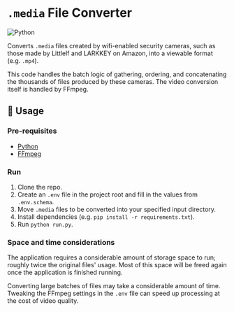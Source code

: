 # `.media` File Converter

![Python](https://img.shields.io/badge/Python-FFD43B?style=for-the-badge&logo=python&logoColor=blue)

Converts `.media` files created by wifi-enabled security cameras, such as those made by Littlelf and LARKKEY on Amazon, into a viewable format (e.g. `.mp4`).

This code handles the batch logic of gathering, ordering, and concatenating the thousands of files produced by these cameras. The video conversion itself is handled by FFmpeg.

## :rocket: Usage

### Pre-requisites

- [Python](https://www.python.org)
- [FFmpeg](https://ffmpeg.org)

### Run

1. Clone the repo.
2. Create an `.env` file in the project root and fill in the values from `.env.schema`.
3. Move `.media` files to be converted into your specified input directory.
4. Install dependencies (e.g. `pip install -r requirements.txt`).
5. Run `python run.py`.

### Space and time considerations

The application requires a considerable amount of storage space to run; roughly twice the original files' usage. Most of this space will be freed again once the application is finished running.

Converting large batches of files may take a considerable amount of time. Tweaking the FFmpeg settings in the `.env` file can speed up processing at the cost of video quality.
